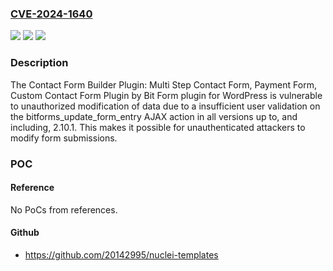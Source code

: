 ### [CVE-2024-1640](https://cve.mitre.org/cgi-bin/cvename.cgi?name=CVE-2024-1640)
![](https://img.shields.io/static/v1?label=Product&message=Contact%20Form%20Builder%20by%20Bit%20Form%3A%20Create%20Contact%20Form%2C%20Multi%20Step%20Form%2C%20Conversational%20Form&color=blue)
![](https://img.shields.io/static/v1?label=Version&message=*%3C%3D%202.10.1%20&color=brighgreen)
![](https://img.shields.io/static/v1?label=Vulnerability&message=CWE-639%20Authorization%20Bypass%20Through%20User-Controlled%20Key&color=brighgreen)

### Description

The Contact Form Builder Plugin: Multi Step Contact Form, Payment Form, Custom Contact Form Plugin by Bit Form plugin for WordPress is vulnerable to unauthorized modification of data due to a insufficient user validation on the bitforms_update_form_entry AJAX action in all versions up to, and including, 2.10.1. This makes it possible for unauthenticated attackers to modify form submissions.

### POC

#### Reference
No PoCs from references.

#### Github
- https://github.com/20142995/nuclei-templates

